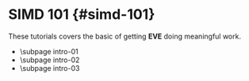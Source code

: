 SIMD 101  {#simd-101}
=========

These tutorials covers the basic of getting **EVE** doing meaningful work.

- \subpage intro-01
- \subpage intro-02
- \subpage intro-03
